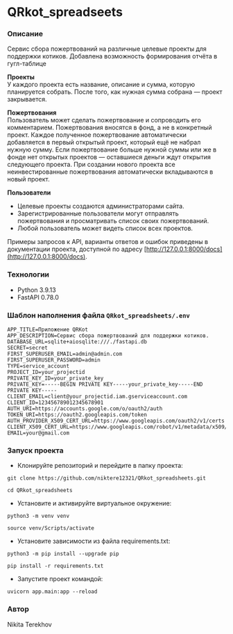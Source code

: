 # QRkot_spreadseets

### Описание
Сервис сбора пожертвований на различные целевые проекты для поддержки котиков. Добавлена возможность формирования отчёта в гугл-таблице

**Проекты**  
У каждого проекта есть название, описание и сумма, которую планируется собрать. После того, как нужная сумма собрана — проект закрывается.

**Пожертвования**  
Пользователь может сделать пожертвование и сопроводить его комментарием. Пожертвования вносятся в фонд, а не в конкретный проект. Каждое полученное пожертвование автоматически добавляется в первый открытый проект, который ещё не набрал нужную сумму. Если пожертвование больше нужной суммы или же в фонде нет открытых проектов — оставшиеся деньги ждут открытия следующего проекта. При создании нового проекта все неинвестированные пожертвования автоматически вкладываются в новый проект.

**Пользователи**  
- Целевые проекты создаются администраторами сайта.
- Зарегистрированные пользователи могут отправлять пожертвования и просматривать список своих пожертвований.
- Любой пользователь может видеть список всех проектов.

Примеры запросов к API, варианты ответов и ошибок приведены в документации проекта, доступной по адресу [http://127.0.0.1:8000/docs](http://127.0.0.1:8000/docs).

### Технологии
- Python 3.9.13
- FastAPI 0.78.0

### Шаблон наполнения файла `QRkot_spreadsheets/.env`
```
APP_TITLE=Приложение QRKot
APP_DESCRIPTION=Сервис сбора пожертвований для поддержки котиков.
DATABASE_URL=sqlite+aiosqlite:///./fastapi.db
SECRET=secret
FIRST_SUPERUSER_EMAIL=admin@admin.com
FIRST_SUPERUSER_PASSWORD=admin
TYPE=service_account
PROJECT_ID=your_projectid
PRIVATE_KEY_ID=your_private_key
PRIVATE_KEY=-----BEGIN PRIVATE KEY-----your_private_key-----END PRIVATE KEY-----
CLIENT_EMAIL=client@your_projectid.iam.gserviceaccount.com
CLIENT_ID=123456789012345678901
AUTH_URI=https://accounts.google.com/o/oauth2/auth
TOKEN_URI=https://oauth2.googleapis.com/token
AUTH_PROVIDER_X509_CERT_URL=https://www.googleapis.com/oauth2/v1/certs
CLIENT_X509_CERT_URL=https://www.googleapis.com/robot/v1/metadata/x509/client%40your_projectid=.iam.gserviceaccount.com
EMAIL=your@gmail.com
```

### Запуск проекта
- Клонируйте репозиторий и перейдите в папку проекта:
```
git clone https://github.com/niktere12321/QRkot_spreadsheets.git
```
```
cd QRkot_spreadsheets
```
- Установите и активируйте виртуальное окружение:
```
python3 -m venv venv
```
```
source venv/Scripts/activate
```
- Установите зависимости из файла requirements.txt:
```
python3 -m pip install --upgrade pip
```
```
pip install -r requirements.txt
```
- Запустите проект командой:
```
uvicorn app.main:app --reload
```

### Автор
Nikita Terekhov